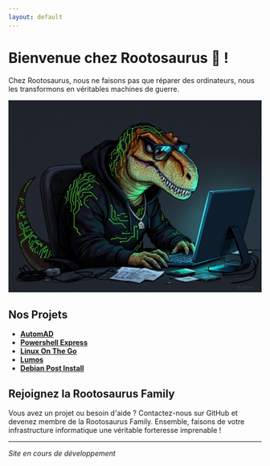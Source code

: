 ```yaml
---
layout: default
---
```


# Bienvenue chez Rootosaurus 🦖 !

Chez Rootosaurus, nous ne faisons pas que réparer des ordinateurs, nous les transformons en véritables machines de guerre.

![local image](assets/images/rootosaurus.png)

## Nos Projets

- **[AutomAD](https://github.com/Mini-Pishon/AutomAD)**
- **[Powershell Express](https://github.com/Mini-Pishon/PowerShell-Express)**
- **[Linux On The Go](https://github.com/Mini-Pishon/Linux-on-the-go)**
- **[Lumos](https://github.com/Mini-Pishon/Lumos)**
- **[Debian Post Install](https://github.com/Mini-Pishon/tssr-linux-debian-post-install)**

## Rejoignez la Rootosaurus Family

Vous avez un projet ou besoin d'aide ? Contactez-nous sur GitHub et devenez membre de la Rootosaurus Family. Ensemble, faisons de votre infrastructure informatique une véritable forteresse imprenable !

---

*Site en cours de développement* 
